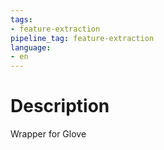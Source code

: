 ```yaml
---
tags:
- feature-extraction
pipeline_tag: feature-extraction
language:
- en
---
```

# Description
Wrapper for Glove